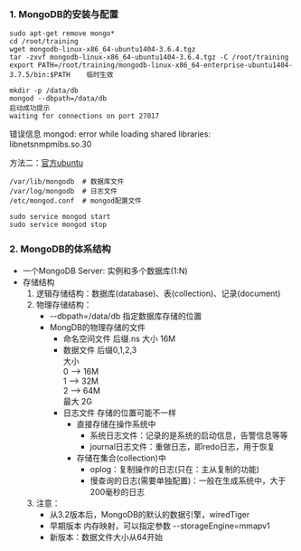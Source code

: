 ### 1. MongoDB的安装与配置
```
sudo apt-get remove mongo*
cd /root/training
wget mongodb-linux-x86_64-ubuntu1404-3.6.4.tgz
tar -zxvf mongodb-linux-x86_64-ubuntu1404-3.6.4.tgz -C /root/training
export PATH=/root/training/mongodb-linux-x86_64-enterprise-ubuntu1404-3.7.5/bin:$PATH    临时生效
```

```mongod  提示/data/db不存在
mkdir -p /data/db
mongod --dbpath=/data/db
启动成功提示
waiting for connections on port 27017
```

错误信息
mongod: error while loading shared libraries: libnetsnmpmibs.so.30


方法二：[官方ubuntu](https://docs.mongodb.com/manual/tutorial/install-mongodb-enterprise-on-ubuntu/)

```
/var/lib/mongodb  # 数据库文件
/var/log/mongodb  # 日志文件
/etc/mongod.conf  # mongod配置文件

sudo service mongod start
sudo service mongod stop
```


### 2. MongoDB的体系结构
* 一个MongoDB Server: 实例和多个数据库(1:N)
* 存储结构
    1. 逻辑存储结构：数据库(database)、表(collection)、记录(document)
    2. 物理存储结构：
        * --dbpath=/data/db 指定数据库存储的位置
        * MongDB的物理存储的文件
            * 命名空间文件    后缀.ns 大小 16M
            * 数据文件       后缀0,1,2,3  
                            大小  
                            0 --> 16M   
                            1 --> 32M  
                            2 --> 64M  
                            最大 2G
            * 日志文件 存储的位置可能不一样
                * 直接存储在操作系统中
                    * 系统日志文件：记录的是系统的启动信息，告警信息等等
                    * journal日志文件：重做日志，即redo日志，用于恢复
                * 存储在集合(collection)中
                     * oplog：复制操作的日志(只在：主从复制的功能)
                     * 慢查询的日志(需要单独配置)：一般在生成系统中，大于200毫秒的日志                     
    3. 注意：
        * 从3.2版本后，MongoDB的默认的数据引擎，wiredTiger
        * 早期版本 内存映射，可以指定参数 --storageEngine=mmapv1
        * 新版本：数据文件大小从64开始
           
                     
                     
                                
    


 
 
 


